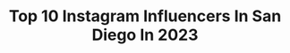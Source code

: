 ---
title: Top 10 Instagram Influencers In San Diego In 2023
description: >-
  Find top Instagram influencers in San Diego in 2023. Most popular hashtags: #sandiegoblogger #sponsored #homedecor.
platform: Instagram
hits: 2059
text_top: Analyze the best Instagram accounts on inBeat.
text_bottom: Our search engine has 2059 Instagram influencers like this in San Diego, United States for you to contact.
profiles:
  - username: "tingmystyle"
    fullname: >-
      Ting Ma
    bio: >-
      Fashion🎸Fitness🎸Beauty #thisis52 #proaging Aging is a privilege ! 📍Chicago/San Diego 📧: tingmystyle168@gmail.com
    location: "United States"
    followers: 137144
    engagement: 613
    commentsToLikes: 0.084561
    id: ck0w49r7mxhxq0i198zn6sfa8
    verified: false
    hashtags: "#over50fitness, #over50women, #absworkout, #over50andfit"
  - username: "emiliavictoria01"
    fullname: >-
      Emilia-Content Creator- Photographer 📸
    bio: >-
      Home Decor🤍Travel 🤍Motherhood🤍 Lifestyle🤍📍San Diego, CA . For partnership DM or email Kesiagalianycollabs@gmail.com
    location: "United States"
    followers: 14073
    engagement: 422
    commentsToLikes: 0.047490
    id: cl7i0lqtftqzj0i23ulxjbv25
    verified: false
    hashtags: "#homedecor, #ad, #contentcreator, #decorideas"
  - username: "xocarlarenee"
    fullname: >-
      Carla Snuggs ❤
    bio: >-
      📍San Diego Lifestyle Blogger ❤ Food & Wine | Travel | Lifestyle Inquiries: carla@poshbeautyblog.com Coffee Addict loving life come what may.
    location: "United States"
    followers: 20838
    engagement: 250
    commentsToLikes: 0.014403
    id: ck8swq5mdeuqd0j782s6w9kas
    verified: false
    hashtags: "#ad, #manukahoneyhack, #worldofpinotnoir, #1000milesofpinot"
  - username: "seanii"
    fullname: >-
      Sean Arca | fashion inspo
    bio: >-
      filipino 🇵🇭 l📍san diego, california #fashion • #lifestyle • #travel dream as if you'll live forever. live as if you'll die today.
    location: "United States"
    followers: 20821
    engagement: 190
    commentsToLikes: 0.087625
    id: ckzygfiey4bun0i23mkv3rahv
    verified: false
    hashtags: "#streetstyle, #mensoutfit, #mydailystreet, #streetfashion"
  - username: "palmtreesandpellegrino"
    fullname: >-
      Giulia 🌴 San Diego | Travel & Style Blogger
    bio: >-
      ☀️Your Destination for hidden gems, trendy finds & everyday outfits 🏡 #SanDiego | 🇮🇹🇺🇸 |💍 2023 Bride 💌 mgmt@palmtreesandpellegrino.com
    location: "United States"
    followers: 70726
    engagement: 176
    commentsToLikes: 0.042077
    id: ck1391fd6j2010i19sa7qxj0c
    verified: false
    hashtags: "#sandiegoeats, #sandiegofoodies, #downtownsandiego, #sandiegoblogger"
  - username: "madewithhappy"
    fullname: >-
      Alli | Made With HAPPY
    bio: >-
      🌈 Colorful HAPPY DIY Inspired Family thru ✂️ Making @madewithhappy_crafts 🎉 Entertaining ✈️ Travel San Diego #madewithhappy alli@madewithhappy.com
    location: "United States"
    followers: 10098
    engagement: 62
    commentsToLikes: 0.066021
    id: cktkw129wcqvm0j23lcvjn7mc
    verified: false
    hashtags: "#madewithhappybirthday, #mwhgirl, #madewithhappy, #madewithhappysummer"
  - username: "personalfinanceclub"
    fullname: >-
      Jeremy Schneider
    bio: >-
      😄 Retired at 36‎ 💰 Transparent millionaire 💵 Daily money and investing tips‎ 🌴 San Diego, CA
    location: "United States"
    followers: 445033
    engagement: 146
    commentsToLikes: 0.048449
    id: ck1343zgrul5d0i192b5kttp4
    verified: false
    hashtags: "#investingtips, #investing, #stockmarket, #indexfunds"
  - username: "nikkiblackketter"
    fullname: >-
      Nikki Blackketter
    bio: >-
      🎥 <nikkiblackketter> on YouTube, TT, & Twitch! 🍑 Alani Nu 🌻@unfilterednikkib 🎮 @nikkibplays 📍 San Diego
    location: "United States"
    followers: 1605069
    engagement: 41
    commentsToLikes: 8.270889
    id: ck0tsrx900c5w0i19sbd2my8b
    verified: true
    hashtags: "#tb, #legday, #homedecor, #gymshark"
  - username: "smexaminer"
    fullname: >-
      Social Media Examiner
    bio: >-
      🌴 Discover the Best Social Media Marketing Strategies From the World’s Top Experts | #SMMW23 | Mar 13-15 | San Diego, CA 🌴 Follow our CEO @stelzner
    location: "United States"
    followers: 141344
    engagement: 6
    commentsToLikes: 0.057477
    id: cl4f68iuhpms80i23zf7hiqmo
    verified: false
    hashtags: "#socialmediaexaminer, #web3bizpodcast, #instagrammarketing, #youtubemarketing"
  - username: "hanwestby"
    fullname: >-
      Hannah Westby
    bio: >-
      ￼Mom to Mabel 👶🏻 Wife to Skyler 👩🏼‍🤝‍👨🏻 Slow minimal living in our Cottage in the ￼Country￼￼🏡￼ 📍San Diego HannahWestby@gmail.com
    location: "United States"
    followers: 54474
    engagement: 664
    commentsToLikes: 0.017417
    id: ck135l57i1y7t0i19muvpwj2g
    verified: false
    hashtags: "#mydearfoams, #dearfoams, #dfpartner, #ad"
---